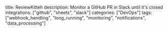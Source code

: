 title: ReviewKitteh
description: Monitor a GitHub PR in Slack until it's closed
integrations: ["github", "sheets", "slack"]
categories: ["DevOps"]
tags: ["webhook_handling", "long_running", "monitoring", "notifications", "data_processing"]
